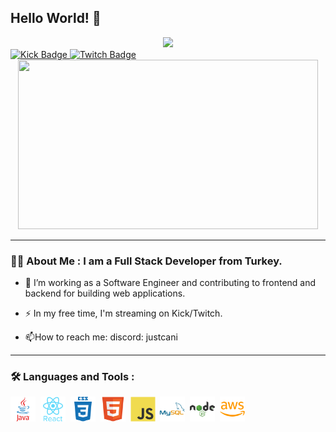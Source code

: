 ## Hello World! 🥂
<div id="header" align="center">
  <img src="https://i.giphy.com/media/v1.Y2lkPTc5MGI3NjExMG5qNzN5emM5M283bGY1aWx0dnhtODJjdDVzbzlkcGJtd2ZtcjlsbyZlcD12MV9pbnRlcm5hbF9naWZfYnlfaWQmY3Q9Zw/psCx8ScZaXvGfbbyt9/giphy.gif" width="100"/>
</div>

<div id="badges">
  <a href="https://kick.com/dovgrashull">
    <img src="https://img.shields.io/badge/Kick-green?style=for-the-badge&logo=kick&logoColor=white" alt="Kick Badge"/>
  </a>
  <a href="https://www.twitch.tv/dovgrashul">
    <img src="https://img.shields.io/badge/Twitch-purple?style=for-the-badge&logo=twitch&logoColor=white" alt="Twitch Badge"/>
  </a>
</div>

<div align="center">
  <img src="https://i.giphy.com/media/v1.Y2lkPTc5MGI3NjExZ3RsY2QzYmYyZ2k3MDhwNmV2d205YTc2NjU3N3VuanF1OGFsOTRleSZlcD12MV9pbnRlcm5hbF9naWZfYnlfaWQmY3Q9Zw/wPbpOXWyB1hWAhpYwy/giphy.gif" width="480" height="271"/>
</div>

---

### :man_technologist: About Me : I am a Full Stack Developer from Turkey.
- :telescope: I’m working as a Software Engineer and contributing to frontend and backend for building web applications.

- :zap: In my free time, I'm streaming on Kick/Twitch.

- :mailbox:How to reach me: discord: justcani

---

### :hammer_and_wrench: Languages and Tools :
<div>
  <img src="https://github.com/devicons/devicon/blob/master/icons/java/java-original-wordmark.svg" title="Java" alt="Java" width="40" height="40"/>&nbsp;
  <img src="https://github.com/devicons/devicon/blob/master/icons/react/react-original-wordmark.svg" title="React" alt="React" width="40" height="40"/>&nbsp;
  <img src="https://github.com/devicons/devicon/blob/master/icons/css3/css3-plain-wordmark.svg"  title="CSS3" alt="CSS" width="40" height="40"/>&nbsp;
  <img src="https://github.com/devicons/devicon/blob/master/icons/html5/html5-original.svg" title="HTML5" alt="HTML" width="40" height="40"/>&nbsp;
  <img src="https://github.com/devicons/devicon/blob/master/icons/javascript/javascript-original.svg" title="JavaScript" alt="JavaScript" width="40" height="40"/>&nbsp;
  <img src="https://github.com/devicons/devicon/blob/master/icons/mysql/mysql-original-wordmark.svg" title="MySQL"  alt="MySQL" width="40" height="40"/>&nbsp;
  <img src="https://github.com/devicons/devicon/blob/master/icons/nodejs/nodejs-original-wordmark.svg" title="NodeJS" alt="NodeJS" width="40" height="40"/>&nbsp;
  <img src="https://github.com/devicons/devicon/blob/master/icons/amazonwebservices/amazonwebservices-plain-wordmark.svg" title="AWS" alt="AWS" width="40" height="40"/>&nbsp;
  
</div>
